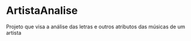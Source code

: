 # ArtistaAnalise
Projeto que visa a análise das letras e outros atributos das músicas de um artista

